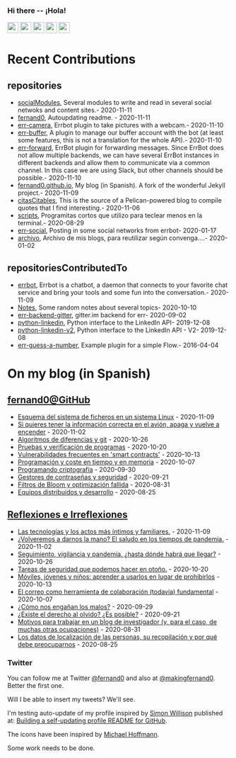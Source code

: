 ### Hi there -- ¡Hola!

<a href="mailto:ftricas@unizar.es" title="e-mail"><i class="svg-icon email"></i></a> 
<a href="https://www.linkedin.com/in/fernand0" title="My LinkedIn//Mi LinkedIn"><img src="https://img.shields.io/badge/linkedin-%230077B5.svg?&style=for-the-badge&logo=linkedin&logoColor=white" height=25></a> 
<a href="https://www.twitter.com/fernand0" title="My Twitter//Mi Twitter"><img src="https://img.shields.io/badge/twitter-%231DA1F2.svg?&style=for-the-badge&logo=twitter&logoColor=white" height=25></i></a> 
<a href="https://mastodon.social/@fernand0" title="My Mastodon//Mi Mastodon"><img src="https://img.shields.io/static/v1?label=Mastodon&message=Social&color=blue" height=25></i></a> 
<a href="https://flickr.com/fernand0"><img src="https://img.shields.io/static/v1?label=Flickr&message=Images&color=blue" height=25></a>
<a href="https://dev.to/fernand0"><img src="https://img.shields.io/badge/DEV.TO-%230A0A0A.svg?&style=for-the-badge&logo=dev-dot-to&logoColor=white" height=25></a>

# Recent Contributions
<!-- recent_releases starts -->


## repositories
* [socialModules](https://github.com/fernand0/socialModules),  Several modules to write and read in several social netwoks and content sites.- 2020-11-11
* [fernand0](https://github.com/fernand0/fernand0),  Autoupdating readme. - 2020-11-11
* [err-camera](https://github.com/fernand0/err-camera),  Errbot plugin to take pictures with a webcam.- 2020-11-10
* [err-buffer](https://github.com/fernand0/err-buffer),  A plugin to manage our buffer account with the bot (at least some features, this is not a translation for the whole API).- 2020-11-10
* [err-forward](https://github.com/fernand0/err-forward),  ErrBot plugin for forwarding messages. Since ErrBot does not allow multiple backends, we can have several ErrBot instances in different backends and allow them to communicate via a common channel. In this case we are using Slack, but other channels should be possible.- 2020-11-10
* [fernand0.github.io](https://github.com/fernand0/fernand0.github.io),  My blog (in Spanish). A fork of the wonderful Jekyll project.- 2020-11-09
* [citasCitables](https://github.com/fernand0/citasCitables),  This is the source of a Pelican-powered blog to compile quotes that I find interesting.- 2020-11-06
* [scripts](https://github.com/fernand0/scripts),  Programitas cortos que utilizo para teclear menos en la terminal.- 2020-08-29
* [err-social](https://github.com/fernand0/err-social),  Posting in some social networks from errbot- 2020-01-17
* [archivo](https://github.com/fernand0/archivo),  Archivo de mis blogs, para reutilizar según convenga....- 2020-01-02

## repositoriesContributedTo
* [errbot](https://github.com/errbotio/errbot),  Errbot is a chatbot, a daemon that connects to your favorite chat service and bring your tools and some fun into the conversation.- 2020-11-09
* [Notes](https://github.com/jgbarah/Notes),  Some random notes about several topics- 2020-10-10
* [err-backend-gitter](https://github.com/errbotio/err-backend-gitter),  gitter.im backend for err- 2020-09-02
* [python-linkedin](https://github.com/ozgur/python-linkedin),  Python interface to the LinkedIn API- 2019-12-08
* [python-linkedin-v2](https://github.com/HootsuiteLabs/python-linkedin-v2),  Python interface to the LinkedIn API - V2- 2019-12-08
* [err-guess-a-number](https://github.com/errbotio/err-guess-a-number),  Example plugin for a simple Flow.- 2016-04-04
<!-- recent_releases ends -->

# On my blog (in Spanish)

<!-- blog starts -->


## [fernand0@GitHub](https://fernand0.github.io/)
* [Esquema del sistema de ficheros en un sistema Linux](http://fernand0.github.io/ficheros-linux/) - 2020-11-09
* [Si quieres tener la información correcta en el avión, apaga y vuelve a encender](http://fernand0.github.io/apagar-y-volver-a-encender/) - 2020-11-02
* [Algoritmos de diferencias y git](http://fernand0.github.io/algoritmos-diff-git/) - 2020-10-26
* [Pruebas y verificación de programas](http://fernand0.github.io/arreglar-un-programa/) - 2020-10-20
* [Vulnerabilidades frecuentes en 'smart contracts'](http://fernand0.github.io/vulnerabilidades-smart-contracts/) - 2020-10-13
* [Programación y coste en tiempo y en memoria](http://fernand0.github.io/mejorando-codigo-python/) - 2020-10-07
* [Programando criptografía](http://fernand0.github.io/criptografia-casera/) - 2020-09-30
* [Gestores de contraseñas y seguridad](http://fernand0.github.io/gestores-claves-vulnerables/) - 2020-09-21
* [Filtros de Bloom y optimización fallida](http://fernand0.github.io/filtros-bloom-inconvenientes/) - 2020-08-31
* [Equipos distribuidos y desarrollo](http://fernand0.github.io/equipos-distribuidos/) - 2020-08-25

## [Reflexiones e Irreflexiones](http://fernand0.blogalia.com/)
* [Las tecnolog&#237;as y los actos m&#225;s &#237;ntimos y familiares.](http://fernand0.blogalia.com//historias/78290) - 2020-11-09
* [&#191;Volveremos a darnos la mano? El saludo en los tiempos de pandemia.](http://fernand0.blogalia.com//historias/78288) - 2020-11-02
* [Seguimiento, vigilancia y pandemia, &#191;hasta d&#243;nde habr&#225; que llegar?](http://fernand0.blogalia.com//historias/78284) - 2020-10-26
* [Tareas de seguridad que podemos hacer en oto&#241;o.](http://fernand0.blogalia.com//historias/78279) - 2020-10-20
* [M&#243;viles, j&#243;venes y ni&#241;os: aprender a usarlos en lugar de prohibirlos](http://fernand0.blogalia.com//historias/78273) - 2020-10-13
* [El correo como herramienta de colaboraci&#243;n (todav&#237;a) fundamental](http://fernand0.blogalia.com//historias/78267) - 2020-10-07
* [&#191;C&#243;mo nos enga&#241;an los malos?](http://fernand0.blogalia.com//historias/78264) - 2020-09-29
* [&#191;Existe el derecho al olvido? &#191;Es posible?](http://fernand0.blogalia.com//historias/78260) - 2020-09-21
* [Motivos para trabajar en un blog de investigador (y, para el caso, de muchas otras ocupaciones)](http://fernand0.blogalia.com//historias/78249) - 2020-08-31
* [Los datos de localizaci&#243;n de las personas, su recopilaci&#243;n y por qu&#233; debe preocuparnos](http://fernand0.blogalia.com//historias/78246) - 2020-08-25
<!-- blog ends -->

### Twitter 

You can follow me at Twitter [@fernand0](https://twitter.com/fernand0) and also at [@makingfernand0](https://twitter.com/fernand0). Better the first one.

Will I be able to insert my tweets? We'll see.

I'm testing auto-update of my profile inspired by [Simon Willison](https://simonwillison.net/) published at: [Building a self-updating profile README for GitHub](https://simonwillison.net/2020/Jul/10/self-updating-profile-readme/).

The icons have been inspired by [Michael Hoffmann](https://www.mokkapps.de/).

Some work needs to be done.

<!--
**fernand0/fernand0** is a ✨ _special_ ✨ repository because its `README.md` (this file) appears on your GitHub profile.

Here are some ideas to get you started:

- 🔭 I’m currently working on ...
- 🌱 I’m currently learning ...
- 👯 I’m looking to collaborate on ...
- 🤔 I’m looking for help with ...
- 💬 Ask me about ...
- 📫 How to reach me: ...
- 😄 Pronouns: ...
- ⚡ Fun fact: ...
-->
